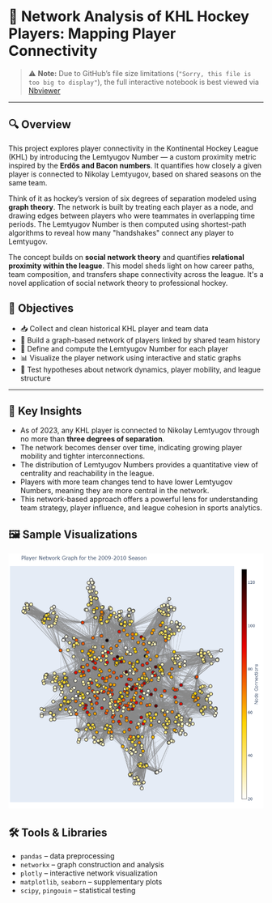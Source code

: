 # 🏒 Network Analysis of KHL Hockey Players: Mapping Player Connectivity


> ⚠️ **Note:** Due to GitHub’s file size limitations (`"Sorry, this file is too big to display"`), the full interactive notebook is best viewed via [Nbviewer](https://nbviewer.org/github/diana-legrand/pet_projects/blob/main/hockey_project/network_analysis_hockey.ipynb) 

---

## 🔍 Overview

This project explores player connectivity in the Kontinental Hockey League (KHL) by introducing the Lemtyugov Number — a custom proximity metric inspired by the **Erdős and Bacon numbers**. It quantifies how closely a given player is connected to Nikolay Lemtyugov, based on shared seasons on the same team.

Think of it as hockey’s version of six degrees of separation modeled using **graph theory**. The network is built by treating each player as a node, and drawing edges between players who were teammates in overlapping time periods. The Lemtyugov Number is then computed using shortest-path algorithms to reveal how many "handshakes" connect any player to Lemtyugov.

The concept builds on **social network theory** and quantifies **relational proximity within the league**. This model sheds light on how career paths, team composition, and transfers shape connectivity across the league. It's a novel application of social network theory to professional hockey.


## 🎯 Objectives

- 📥 Collect and clean historical KHL player and team data
- 🧩 Build a graph-based network of players linked by shared team history
- 🔢 Define and compute the Lemtyugov Number for each player
- 📊 Visualize the player network using interactive and static graphs
- 🧪 Test hypotheses about network dynamics, player mobility, and league structure  
---

## 🔑 Key Insights

- As of 2023, any KHL player is connected to Nikolay Lemtyugov through no more than **three degrees of separation**.
- The network becomes denser over time, indicating growing player mobility and tighter interconnections.
- The distribution of Lemtyugov Numbers provides a quantitative view of centrality and reachability in the league.
- Players with more team changes tend to have lower Lemtyugov Numbers, meaning they are more central in the network.
- This network-based approach offers a powerful lens for understanding team strategy, player influence, and league cohesion in sports analytics.


## 🖼️ Sample Visualizations

![Screenshot or GIF of network graph](https://github.com/diana-legrand/pet_projects/blob/main/hockey_project/network_graph.png)


## 🛠️ Tools & Libraries

- `pandas` – data preprocessing  
- `networkx` – graph construction and analysis  
- `plotly` – interactive network visualization  
- `matplotlib`, `seaborn` – supplementary plots  
- `scipy`, `pingouin` – statistical testing
